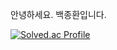 안녕하세요. 백종환입니다.

[![Solved.ac Profile](http://mazassumnida.wtf/api/v2/generate_badge?boj=baekfive)](https://solved.ac/baekfive/)
